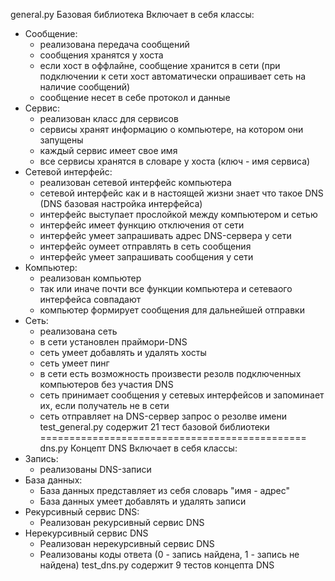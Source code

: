 general.py
Базовая библиотека
Включает в себя классы:
- Сообщение: 
    + реализована передача сообщений
    + сообщения хранятся у хоста
    + если хост в оффлайне, сообщение хранится в сети (при подключении к сети хост автоматически опрашивает сеть на наличие сообщений)
    + сообщение несет в себе протокол и данные
- Сервис:
    + реализован класс для сервисов
    + сервисы хранят информацию о компьютере, на котором они запущены
    + каждый сервис имеет свое имя
    + все сервисы хранятся в словаре у хоста (ключ - имя сервиса)
- Сетевой интерфейс:
    + реализован сетевой интерфейс компьютера
    + сетевой интерфейс как и в настоящей жизни знает что такое DNS (DNS базовая настройка интерфейса)
    + интерфейс выступает прослойкой между компьютером и сетью
    + интерфейс имеет функцию отключения от сети
    + интерфейс умеет запрашивать адрес DNS-сервера у сети
    + интерфейс оумеет отправлять в сеть сообщения
    + интерфейс умеет запрашивать сообщения у сети
- Компьютер:
    + реализован компьютер
    + так или иначе почти все функции компьютера и сетеваого интерфейса совпадают
    + компьютер формирует сообщения для дальнейшей отправки
- Сеть:
    + реализована сеть
    + в сети установлен праймори-DNS
    + сеть умеет добавлять и удалять хосты
    + сеть умеет пинг
    + в сети есть возможность произвести резолв подключенных компьютеров без участия DNS
    + сеть принимает сообщения у сетевых интерфейсов и запоминает их, если получатель не в сети
    + сеть отправляет на DNS-сервер запрос о резолве имени
test_general.py содержит 21 тест базовой библиотеки
==============================================
dns.py
Концепт DNS
Включает в себя классы:
- Запись: 
    + реализованы DNS-записи
- База данных: 
    + База данных представляет из себя словарь "имя - адрес"
    + База данных умеет добавлять и удалять записи
- Рекурсивный сервис DNS:
    + Реализован рекурсивный сервис DNS
- Нерекурсивный сервис DNS
    + Реализован нерекурсивный сервис DNS
    + Реализованы коды ответа (0 - запись найдена, 1 - запись не найдена)
test_dns.py содержит 9 тестов концепта DNS
